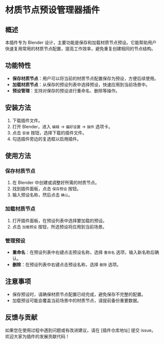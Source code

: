 # 材质节点预设管理器插件

## 概述
本插件专为 Blender 设计，主要功能是保存和加载材质节点预设。它能帮助用户快速复用常用的材质节点配置，提高工作效率，避免重复创建相同的节点结构。

## 功能特性
- **保存材质节点**：用户可以将当前的材质节点配置保存为预设，方便后续使用。
- **加载材质节点**：从保存的预设列表中选择预设，快速应用到当前场景中。
- **预设管理**：支持对保存的预设进行重命名、删除等操作。

## 安装方法
1. 下载插件文件。
2. 打开 Blender，进入 `编辑` -> `偏好设置` -> `插件` 选项卡。
3. 点击 `安装` 按钮，选择下载的插件文件。
4. 勾选插件旁边的复选框以启用插件。

## 使用方法
### 保存材质节点
1. 在 Blender 中创建或调整好所需的材质节点。
2. 找到插件面板，点击 `保存预设` 按钮。
3. 输入预设名称，然后点击 `确认`。

### 加载材质节点
1. 打开插件面板，在预设列表中选择要加载的预设。
2. 点击 `加载预设` 按钮，所选预设将应用到当前场景。

### 管理预设
- **重命名**：在预设列表中右键点击预设名称，选择 `重命名` 选项，输入新名称后确认。
- **删除**：在预设列表中右键点击预设名称，选择 `删除` 选项。

## 注意事项
- 保存预设时，请确保材质节点配置已经完成，避免保存不完整的配置。
- 加载预设可能会覆盖当前场景中的材质节点，请提前备份重要数据。

## 反馈与贡献
如果您在使用过程中遇到问题或有改进建议，请在 [插件仓库地址] 提交 issue。欢迎大家为插件的发展贡献代码！
